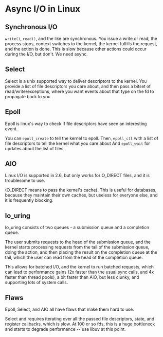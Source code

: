 # Async I/O in Linux

## Synchronous I/O

`write()`, `read()`, and the like are synchronous. You issue a write or read, the process stops, context switches to the kernel, the kernel fulfills the request, and the action is done. This is slow because other actions could occur during the I/O, but don't. We need async.

## Select

Select is a unix supported way to deliver descriptors to the kernel. You provide a list of file descriptors you care about, and then pass a bitset of read/write/exceptions, where you want events about that type on the fd to propagate back to you.

## Epoll

Epoll is linux's way to check if file descriptors have seen an interesting event.

You can `epoll_create` to tell the kernel to epoll.
Then, `epoll_ctl` with a list of file descriptors to tell the kernel what you care about
And `epoll_wait` for updates about the list of files.

## AIO

Linux I/O is supported in 2.6, but only works for O_DIRECT files, and it is troublesome to use.

(O_DIRECT means to pass the kernel's cache). This is useful for databases, because they maintain their own caches, but useless for everyone else, and it is frequently blocking.

## Io_uring

Io_uring consists of two queues - a submission queue and a completion queue.

The user submits requests to the head of the submission queue, and the kernel starts processing requests from the tail of the submission queue, doing the action, and then placing the result on the completion queue at the tail, which the user can read from the head of the completion queue.

This allows for batched I/O, and the kernel to run batched requests, which can lead to performance gains (2x faster than the usual sync calls, and 4x faster than thread pools), a bit faster than AIO, but less clunky, and supporting lots of system calls.

## Flaws

Epoll, Select, and AIO all have flaws that make them hard to use.

Select and requires iterating over all the passed file descriptors, state, and register callbacks, which is slow. At 100 or so fds, this is a huge bottleneck and starts to degrade performance -- use libuv at this point.
